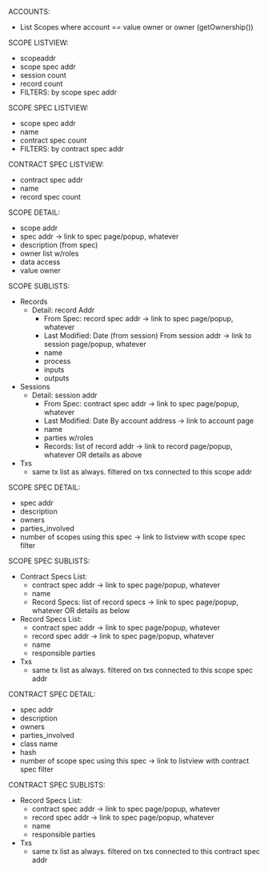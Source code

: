 ACCOUNTS:
* List Scopes where account == value owner or owner (getOwnership())

SCOPE LISTVIEW:
* scopeaddr
* scope spec addr
* session count
* record count
* FILTERS: by scope spec addr

SCOPE SPEC LISTVIEW:
* scope spec addr
* name
* contract spec count
* FILTERS: by contract spec addr

CONTRACT SPEC LISTVIEW:
* contract spec addr
* name
* record spec count

SCOPE DETAIL:
* scope addr
* spec addr -> link to spec page/popup, whatever
* description (from spec)
* owner list w/roles
* data access
* value owner

SCOPE SUBLISTS:
* Records
  * Detail: record Addr
    * From Spec: record spec addr -> link to spec page/popup, whatever
    * Last Modified: Date (from session) From session addr -> link to session page/popup, whatever
    * name
    * process
    * inputs
    * outputs
* Sessions
  * Detail: session addr 
    * From Spec: contract spec addr -> link to spec page/popup, whatever
    * Last Modified: Date By account address -> link to account page
    * name
    * parties w/roles
    * Records: list of record addr -> link to record page/popup, whatever OR details as above
* Txs
  * same tx list as always. filtered on txs connected to this scope addr
  
SCOPE SPEC DETAIL:
* spec addr
* description
* owners
* parties_involved
* number of scopes using this spec -> link to listview with scope spec filter

SCOPE SPEC SUBLISTS:
* Contract Specs List:
  * contract spec addr  -> link to spec page/popup, whatever
  * name
  * Record Specs: list of record specs -> link to spec page/popup, whatever OR details as below
* Record Specs List:
  * contract spec addr -> link to spec page/popup, whatever
  * record spec addr -> link to spec page/popup, whatever
  * name
  * responsible parties
* Txs
  * same tx list as always. filtered on txs connected to this scope spec addr

CONTRACT SPEC DETAIL:
* spec addr
* description
* owners
* parties_involved
* class name
* hash
* number of scope spec using this spec  -> link to listview with contract spec filter

CONTRACT SPEC SUBLISTS:
* Record Specs List:
  * contract spec addr -> link to spec page/popup, whatever
  * record spec addr -> link to spec page/popup, whatever
  * name
  * responsible parties
* Txs
  * same tx list as always. filtered on txs connected to this contract spec addr
